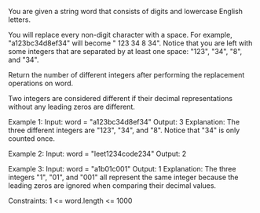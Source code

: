 You are given a string word that consists of digits and lowercase English letters.

You will replace every non-digit character with a space. For example, "a123bc34d8ef34" will become " 123  34 8  34". Notice that you are left with some integers that are separated by at least one space: "123", "34", "8", and "34".

Return the number of different integers after performing the replacement operations on word.

Two integers are considered different if their decimal representations without any leading zeros are different.

Example 1:
Input: word = "a123bc34d8ef34"
Output: 3
Explanation: The three different integers are "123", "34", and "8". Notice that "34" is only counted once.

Example 2:
Input: word = "leet1234code234"
Output: 2

Example 3:
Input: word = "a1b01c001"
Output: 1
Explanation: The three integers "1", "01", and "001" all represent the same integer because
the leading zeros are ignored when comparing their decimal values.
 
Constraints:
1 <= word.length <= 1000